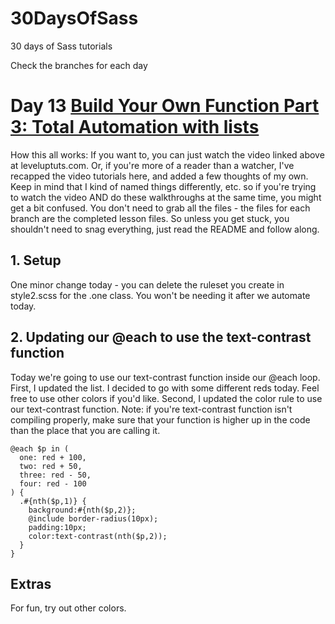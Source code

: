 30DaysOfSass
============

30 days of Sass tutorials

Check the branches for each day

# Day 13 [Build Your Own Function Part 3: Total Automation with lists](http://leveluptuts.com/tutorials/sass-tutorials/13-build-your-own-function-part-3-total-automation-lists)
How this all works:  If you want to, you can just watch the video linked above at leveluptuts.com. Or, if you're more of a reader than a watcher, I've recapped the video tutorials here, and added a few thoughts of my own. Keep in mind that I kind of named things differently, etc. so if you're trying to watch the video AND do these walkthroughs at the same time, you might get a bit confused. You don't need to grab all the files - the files for each branch are the completed lesson files. So unless you get stuck, you shouldn't need to snag everything, just read the README and follow along.

## 1. Setup
One minor change today - you can delete the ruleset you create in style2.scss for the .one class.  You won't be needing it after we automate today.


## 2. Updating our @each to use the text-contrast function
Today we're going to use our text-contrast function inside our @each loop.
First, I updated the list.  I decided to go with some different reds today.  Feel free to use other colors if you'd like.
Second, I updated the color rule to use our text-contrast function.
Note: if you're text-contrast function isn't compiling properly, make sure that your function is higher up in the code than the place that you are calling it.

```
@each $p in (
  one: red + 100,
  two: red + 50,
  three: red - 50,
  four: red - 100
) {
  .#{nth($p,1)} {
    background:#{nth($p,2)};
    @include border-radius(10px);
    padding:10px;
    color:text-contrast(nth($p,2));
  }
}
```


## Extras
For fun, try out other colors. 